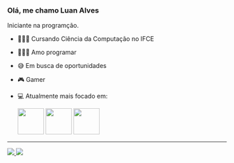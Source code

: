 ### Olá, me chamo Luan Alves
Iniciante na programção.

- 👨🏻‍🎓 Cursando Ciência da Computação no IFCE
- 👨🏻‍💻 Amo programar
- 😅 Em busca de oportunidades
- 🎮 Gamer
- 💻 Atualmente mais focado em:

  <img width="60" height="60" src="https://cdn.jsdelivr.net/gh/devicons/devicon/icons/java/java-original-wordmark.svg"/> 
            <img width="60" height="60" src="https://cdn.jsdelivr.net/gh/devicons/devicon/icons/python/python-original-wordmark.svg" /> 
            <img width="60" height="60" src="https://cdn.jsdelivr.net/gh/devicons/devicon/icons/c/c-original.svg" />
          
 
<hr>
<a href="https://www.instagram.com/soulzin010/">
<img src="https://img.shields.io/badge/Instagram-%23E4405F.svg?style=for-the-badge&logo=Instagram&logoColor=white"/>
</a>

<a href="https://www.linkedin.com/in/luan-alves-de-oliveira-80a072236/">
<img src="https://img.shields.io/badge/linkedin-%230077B5.svg?style=for-the-badge&logo=linkedin&logoColor=white">
</a>
